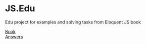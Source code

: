 # JS.Edu
Edu project for examples and solving tasks from Eloquent JS book

[Book](https://karmazzin.gitbooks.io/eloquentjavascript_ru/content/)  
[Answers](http://eloquentjavascript.net/2nd_edition/code/)
